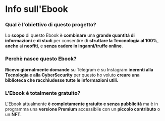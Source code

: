 # Info sull'Ebook

### Qual è l'obiettivo di questo progetto?

Lo **scopo** di questo Ebook è **combinare** una **grande quantità di informazioni** e **di studi** per consentire di **sfruttare la Teccnologia al 100%**, **anche** ai **neofiti**, e **senza cadere in inganni/truffe online**.



### Perchè nasce questo Ebook?

**Ricevo giornalmente domande** su Telegram e su Instagram **inerenti alla Tecnologia e alla CyberSecurity** per questo ho voluto **creare una biblioteca che racchiudesse tutte le informazioni utili.**



### L'Ebook è totalmente gratuito?

L'Ebook attualmente **è completamente gratuito e senza pubblicità** ma è in programma una **versione Premium** accessibile con un **piccolo contributo** o un **NFT**.
